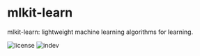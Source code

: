 # mlkit-learn
mlkit-learn: lightweight machine learning algorithms for learning.

![license](https://img.shields.io/apm/l/:packageName.svg)
![indev](https://img.shields.io/badge/-in%20development-yellow.svg)
